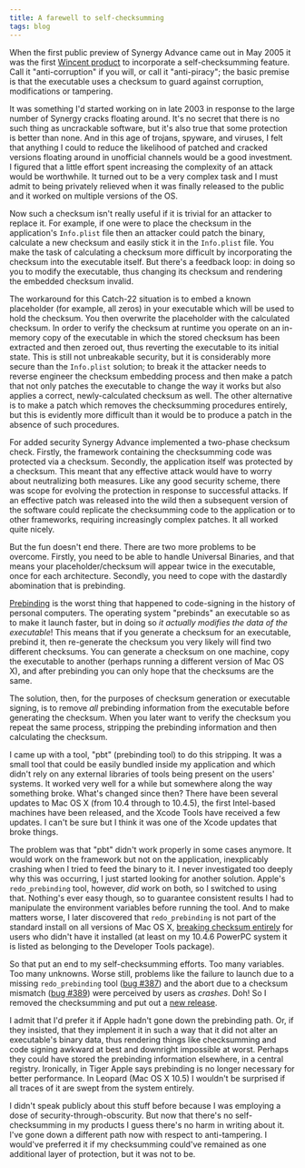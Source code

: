 ```yaml
---
title: A farewell to self-checksumming
tags: blog
---
```


When the first public preview of Synergy Advance came out in May 2005 it was the first [Wincent product](http://wincent.dev/a/products/) to incorporate a self-checksumming feature. Call it "anti-corruption" if you will, or call it "anti-piracy"; the basic premise is that the executable uses a checksum to guard against corruption, modifications or tampering.

It was something I'd started working on in late 2003 in response to the large number of Synergy cracks floating around. It's no secret that there is no such thing as uncrackable software, but it's also true that some protection is better than none. And in this age of trojans, spyware, and viruses, I felt that anything I could to reduce the likelihood of patched and cracked versions floating around in unofficial channels would be a good investment. I figured that a little effort spent increasing the complexity of an attack would be worthwhile. It turned out to be a very complex task and I must admit to being privately relieved when it was finally released to the public and it worked on multiple versions of the OS.

Now such a checksum isn't really useful if it is trivial for an attacker to replace it. For example, if one were to place the checksum in the application's `Info.plist` file then an attacker could patch the binary, calculate a new checksum and easily stick it in the `Info.plist` file. You make the task of calculating a checksum more difficult by incorporating the checksum into the executable itself. But there's a feedback loop: in doing so you to modify the executable, thus changing its checksum and rendering the embedded checksum invalid.

The workaround for this Catch-22 situation is to embed a known placeholder (for example, all zeros) in your executable which will be used to hold the checksum. You then overwrite the placeholder with the calculated checksum. In order to verify the checksum at runtime you operate on an in-memory copy of the executable in which the stored checksum has been extracted and then zeroed out, thus reverting the executable to its initial state. This is still not unbreakable security, but it is considerably more secure than the `Info.plist` solution; to break it the attacker needs to reverse engineer the checksum embedding process and then make a patch that not only patches the executable to change the way it works but also applies a correct, newly-calculated checksum as well. The other alternative is to make a patch which removes the checksumming procedures entirely, but this is evidently more difficult than it would be to produce a patch in the absence of such procedures.

For added security Synergy Advance implemented a two-phase checksum check. Firstly, the framework containing the checksumming code was protected via a checksum. Secondly, the application itself was protected by a checksum. This meant that any effective attack would have to worry about neutralizing both measures. Like any good security scheme, there was scope for evolving the protection in response to successful attacks. If an effective patch was released into the wild then a subsequent version of the software could replicate the checksumming code to the application or to other frameworks, requiring increasingly complex patches. It all worked quite nicely.

But the fun doesn't end there. There are two more problems to be overcome. Firstly, you need to be able to handle Universal Binaries, and that means your placeholder/checksum will appear twice in the executable, once for each architecture. Secondly, you need to cope with the dastardly abomination that is prebinding.

[Prebinding](http://developer.apple.com/releasenotes/DeveloperTools/Prebinding.html) is the worst thing that happened to code-signing in the history of personal computers. The operating system "prebinds" an executable so as to make it launch faster, but in doing so _it actually modifies the data of the executable_! This means that if you generate a checksum for an executable, prebind it, then re-generate the checksum you very likely will find two different checksums. You can generate a checksum on one machine, copy the executable to another (perhaps running a different version of Mac OS X), and after prebinding you can only hope that the checksums are the same.

The solution, then, for the purposes of checksum generation or executable signing, is to remove _all_ prebinding information from the executable before generating the checksum. When you later want to verify the checksum you repeat the same process, stripping the prebinding information and then calculating the checksum.

I came up with a tool, "pbt" (prebinding tool) to do this stripping. It was a small tool that could be easily bundled inside my application and which didn't rely on any external libraries of tools being present on the users' systems. It worked very well for a while but somewhere along the way something broke. What's changed since then? There have been several updates to Mac OS X (from 10.4 through to 10.4.5), the first Intel-based machines have been released, and the Xcode Tools have received a few updates. I can't be sure but I think it was one of the Xcode updates that broke things.

The problem was that "pbt" didn't work properly in some cases anymore. It would work on the framework but not on the application, inexplicably crashing when I tried to feed the binary to it. I never investigated too deeply why this was occurring, I just started looking for another solution. Apple's `redo_prebinding` tool, however, _did_ work on both, so I switched to using that. Nothing's ever easy though, so to guarantee consistent results I had to manipulate the environment variables before running the tool. And to make matters worse, I later discovered that `redo_prebinding` is not part of the standard install on all versions of Mac OS X, [breaking checksum entirely](http://wincent.dev/a/support/bugs/show_bug.cgi?id=387) for users who didn't have it installed (at least on my 10.4.6 PowerPC system it is listed as belonging to the Developer Tools package).

So that put an end to my self-checksumming efforts. Too many variables. Too many unknowns. Worse still, problems like the failure to launch due to a missing `redo_prebinding` tool ([bug \#387](http://wincent.dev/a/support/bugs/show_bug.cgi?id=387)) and the abort due to a checksum mismatch ([bug \#389](http://wincent.dev/a/support/bugs/show_bug.cgi?id=389)) were perceived by users as _crashes_. Doh! So I removed the checksumming and put out a [new release](http://wincent.dev/a/products/synergy-advance/history/#0.4b3).

I admit that I'd prefer it if Apple hadn't gone down the prebinding path. Or, if they insisted, that they implement it in such a way that it did not alter an executable's binary data, thus rendering things like checksumming and code signing awkward at best and downright impossible at worst. Perhaps they could have stored the prebinding information elsewhere, in a central registry. Ironically, in Tiger Apple says prebinding is no longer necessary for better performance. In Leopard (Mac OS X 10.5) I wouldn't be surprised if all traces of it are swept from the system entirely.

I didn't speak publicly about this stuff before because I was employing a dose of security-through-obscurity. But now that there's no self-checksumming in my products I guess there's no harm in writing about it. I've gone down a different path now with respect to anti-tampering. I would've preferred it if my checksumming could've remained as one additional layer of protection, but it was not to be.
